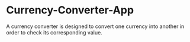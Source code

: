 # Currency-Converter-App
A currency converter is designed to convert one currency into another in order to check its corresponding value. 
